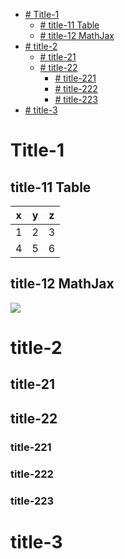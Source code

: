 <!-- GFM-TOC -->
* [# Title-1](##-title-1)
    * [# title-11 Table](##-title-11-table)
    * [# title-12 MathJax](##-title-12-mathjax)
* [# title-2](##-title-2)
    * [# title-21](##-title-21)
    * [# title-22](##-title-22)
        * [# title-221](##-title-221)
        * [# title-222](##-title-222)
        * [# title-223](##-title-223)
* [# title-3](##-title-3)
<!-- GFM-TOC -->


# Title-1

## title-11 Table

| x | y | z |
| -- | -- | -- |
| 1 | 2 | 3 |
| 4 | 5 | 6 |

## title-12 MathJax

![](http://latex.codecogs.com/gif.latex?\\\\$$f=\frac{a}{b}$)

# title-2

## title-21

## title-22

### title-221

### title-222

### title-223

# title-3
